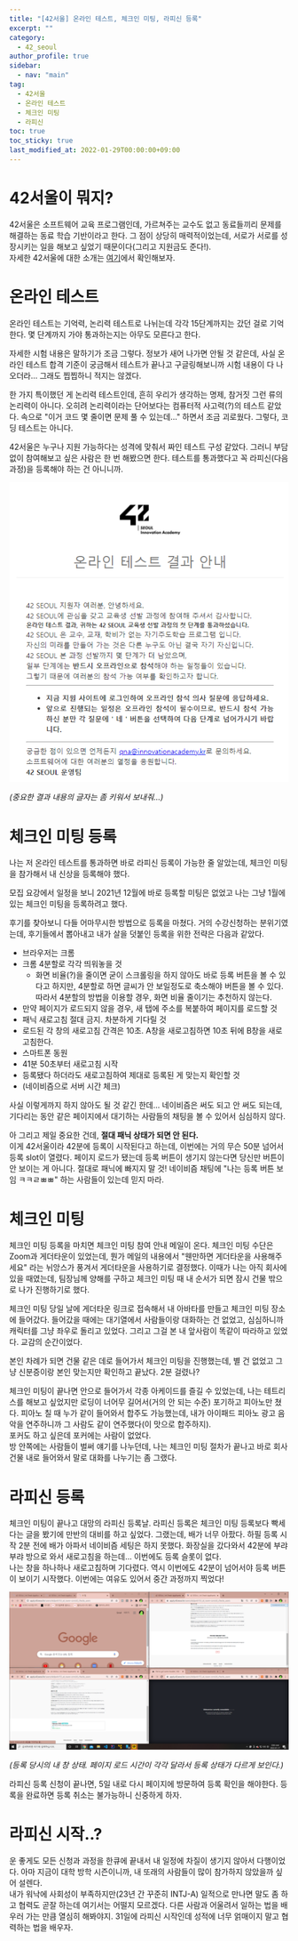 ```yaml
---
title: "[42서울] 온라인 테스트, 체크인 미팅, 라피신 등록"
excerpt: ""
category: 
  - 42_seoul
author_profile: true
sidebar:
  - nav: "main" 
tag:
  - 42서울
  - 온라인 테스트
  - 체크인 미팅
  - 라피신
toc: true
toc_sticky: true
last_modified_at: 2022-01-29T00:00:00+09:00
---
```

# 42서울이 뭐지?
42서울은 소프트웨어 교육 프로그램인데, 가르쳐주는 교수도 없고 동료들끼리 문제를 해결하는 동료 학습 기반이라고 한다. 그 점이 상당히 매력적이었는데, 서로가 서로를 성장시키는 일을 해보고 싶었기 때문이다(그리고 지원금도 준다!).  
자세한 42서울에 대한 소개는 [여기](https://42seoul.kr/seoul42/contents/view?contentsNo=13&level=2&menuNo=28&gclid=Cj0KCQiAxc6PBhCEARIsAH8Hff0LX5iOPoAGMVM-UA3U_R5q0441tABQfzhh_4PVf4sOlVPAUlB1Is0aAjOpEALw_wcB)에서 확인해보자.

# 온라인 테스트
온라인 테스트는 기억력, 논리력 테스트로 나뉘는데 각각 15단계까지는 갔던 걸로 기억한다. 몇 단계까지 가야 통과하는지는 아무도 모른다고 한다.  

자세한 시험 내용은 말하기가 조금 그렇다. 정보가 새어 나가면 안될 것 같은데, 사실 온라인 테스트 합격 기준이 궁금해서 테스트가 끝나고 구글링해보니까 시험 내용이 다 나오더라... 그래도 찝찝하니 적지는 않겠다.  

한 가지 특이했던 게 논리력 테스트인데, 흔히 우리가 생각하는 명제, 참거짓 그런 류의 논리력이 아니다. 오히려 논리력이라는 단어보다는 컴퓨터적 사고력(?)의 테스트 같았다. 속으로 "이거 코드 몇 줄이면 문제 풀 수 있는데..." 하면서 조금 괴로웠다. 그렇다, 코딩 테스트는 아니다.

42서울은 누구나 지원 가능하다는 성격에 맞춰서 짜인 테스트 구성 같았다. 그러니 부담없이 참여해보고 싶은 사람은 한 번 해봤으면 한다. 테스트를 통과했다고 꼭 라피신(다음 과정)을 등록해야 하는 건 아니니까.

![online-test](/assets/images/page/etc/2022-01-29_online_test_result.png)

*(중요한 결과 내용의 글자는 좀 키워서 보내줘...)*

# 체크인 미팅 등록
나는 저 온라인 테스트를 통과하면 바로 라피신 등록이 가능한 줄 알았는데, 체크인 미팅을 참가해서 내 신상을 등록해야 했다.

모집 요강에서 일정을 보니 2021년 12월에 바로 등록할 미팅은 없었고 나는 그냥 1월에 있는 체크인 미팅을 등록하려고 했다.

후기를 찾아보니 다들 어마무시한 방법으로 등록을 마쳤다. 거의 수강신청하는 분위기였는데, 후기들에서 뽑아내고 내가 살을 덧붙인 등록을 위한 전략은 다음과 같았다.

- 브라우저는 크롬
- 크롬 4분할로 각각 띄워놓을 것
  - 화면 비율(?)을 줄이면 굳이 스크롤링을 하지 않아도 바로 등록 버튼을 볼 수 있다고 하지만, 4분할로 하면 글씨가 안 보일정도로 축소해야 버튼을 볼 수 있다. 따라서 4분할의 방법을 이용할 경우, 화면 비율 줄이기는 추천하지 않는다.
- 만약 페이지가 로드되지 않을 경우, 새 탭에 주소를 복붙하여 페이지를 로드할 것
- 패닉 새로고침 절대 금지. 차분하게 기다릴 것
- 로드된 각 창의 새로고침 간격은 10초. A창을 새로고침하면 10초 뒤에 B창을 새로고침한다.
- 스마트폰 동원
- 41분 50초부터 새로고침 시작
- 등록됐다 하더라도 새로고침하여 제대로 등록된 게 맞는지 확인할 것
- (네이비즘으로 서버 시간 체크)

사실 이렇게까지 하지 않아도 될 것 같긴 한데... 네이비즘은 써도 되고 안 써도 되는데, 기다리는 동안 같은 페이지에서 대기하는 사람들의 채팅을 볼 수 있어서 심심하지 않다.  

아 그리고 제일 중요한 건데, **절대 패닉 상태가 되면 안 된다.**  
이게 42서울이라 42분에 등록이 시작된다고 하는데, 이번에는 거의 무슨 50분 넘어서 등록 slot이 열렸다. 페이지 로드가 됐는데 등록 버튼이 생기지 않는다면 당신만 버튼이 안 보이는 게 아니다. 절대로 패닉에 빠지지 말 것! 네이비즘 채팅에 "나는 등록 버튼 보임 ㅋㅋㄹㅃㅃ" 하는 사람들이 있는데 믿지 마라. 

# 체크인 미팅
체크인 미팅 등록을 마치면 체크인 미팅 참여 안내 메일이 온다. 체크인 미팅 수단은 Zoom과 게더타운이 있었는데, 뭔가 메일의 내용에서 "웬만하면 게더타운을 사용해주세요" 라는 뉘앙스가 풍겨서 게더타운을 사용하기로 결정했다. 이때가 나는 아직 회사에 있을 때였는데, 팀장님께 양해를 구하고 체크인 미팅 때 내 순서가 되면 잠시 건물 밖으로 나가 진행하기로 했다.

체크인 미팅 당일 날에 게더타운 링크로 접속해서 내 아바타를 만들고 체크인 미팅 장소에 들어갔다. 들어갔을 때에는 대기열에서 사람들이랑 대화하는 건 없었고, 심심하니까 캐릭터를 그냥 좌우로 돌리고 있었다. 그리고 그걸 본 내 앞사람이 똑같이 따라하고 있었다. 교감의 순간이었다.

본인 차례가 되면 건물 같은 데로 들어가서 체크인 미팅을 진행했는데, 별 건 없었고 그냥 신분증이랑 본인 맞는지만 확인하고 끝났다. 2분 걸렸나? 

체크인 미팅이 끝나면 안으로 들어가서 각종 아케이드를 즐길 수 있었는데, 나는 테트리스를 해보고 싶었지만 로딩이 너어무 길어서(거의 안 되는 수준) 포기하고 피아노만 쳤다. 피아노 칠 때 누가 같이 들어와서 합주도 가능했는데, 내가 아이패드 피아노 광고 음악을 연주하니까 그 사람도 같이 연주했다(이 맛으로 합주하지).  
포커도 하고 싶은데 포커에는 사람이 없었다.  
방 안쪽에는 사람들이 벌써 얘기를 나누던데, 나는 체크인 미팅 절차가 끝나고 바로 회사 건물 내로 들어와서 말로 대화를 나누기는 좀 그랬다.

# 라피신 등록
체크인 미팅이 끝나고 대망의 라피신 등록날. 라피신 등록은 체크인 미팅 등록보다 빡세다는 글을 봤기에 만반의 대비를 하고 싶었다. 그랬는데, 배가 너무 아팠다. 하필 등록 시작 2분 전에 배가 아파서 네이비즘 세팅은 하지 못했다. 화장실을 갔다와서 42분에 부랴부랴 방으로 와서 새로고침을 하는데... 이번에도 등록 슬롯이 없다.  
나는 창을 하나하나 새로고침하며 기다렸다. 역시 이번에도 42분이 넘어서야 등록 버튼이 보이기 시작했다. 이번에는 여유도 있어서 중간 과정까지 찍었다!

![la_picine_register](/assets/images/page/etc/2022-01-17_la_picine.png)

*(등록 당시의 내 창 상태. 페이지 로드 시간이 각각 달라서 등록 상태가 다르게 보인다.)*

라피신 등록 신청이 끝나면, 5일 내로 다시 페이지에 방문하여 등록 확인을 해야한다. 등록을 완료하면 등록 취소는 불가능하니 신중하게 하자.

# 라피신 시작..?
운 좋게도 모든 신청과 과정을 한큐에 끝내서 내 일정에 차질이 생기지 않아서 다행이었다. 아마 지금이 대학 방학 시즌이니까, 내 또래의 사람들이 많이 참가하지 않았을까 싶어 설렌다.  
내가 워낙에 사회성이 부족하지만(23년 간 꾸준히 INTJ-A) 일적으로 만나면 말도 좀 하고 협력도 곧잘 하는데 여기서는 어떨지 모르겠다. 다른 사람과 어울려서 일하는 법을 배우러 가는 만큼 열심히 해봐야지. 31일에 라피신 시작인데 성적에 너무 얽매이지 말고 협력하는 법을 배우자.
